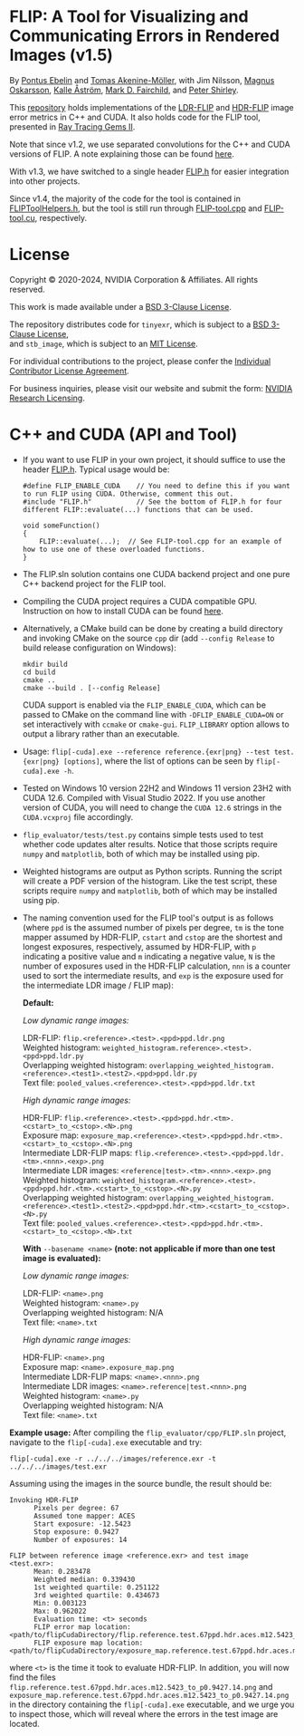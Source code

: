 # FLIP: A Tool for Visualizing and Communicating Errors in Rendered Images (v1.5)

By
[Pontus Ebelin](https://research.nvidia.com/person/pontus-ebelin)
and
[Tomas Akenine-Möller](https://research.nvidia.com/person/tomas-akenine-m%C3%B6ller),
with
Jim Nilsson,
[Magnus Oskarsson](https://www1.maths.lth.se/matematiklth/personal/magnuso/),
[Kalle Åström](https://www.maths.lu.se/staff/kalleastrom/),
[Mark D. Fairchild](https://www.rit.edu/directory/mdfpph-mark-fairchild),
and
[Peter Shirley](https://research.nvidia.com/person/peter-shirley).

This [repository](https://github.com/NVlabs/flip) holds implementations of the [LDR-FLIP](https://research.nvidia.com/publication/2020-07_FLIP)
and [HDR-FLIP](https://research.nvidia.com/publication/2021-05_HDR-FLIP) image error metrics in C++ and CUDA.
It also holds code for the FLIP tool, presented in [Ray Tracing Gems II](https://www.realtimerendering.com/raytracinggems/rtg2/index.html).

Note that since v1.2, we use separated convolutions for the C++ and CUDA versions of FLIP. A note explaining those
can be found [here](https://github.com/NVlabs/flip/blob/main/misc/separatedConvolutions.pdf).

With v1.3, we have switched to a single header [FLIP.h](FLIP.h) for easier integration into other projects.

Since v1.4, the majority of the code for the tool is contained in [FLIPToolHelpers.h](FLIPToolHelpers.h), but the tool is still run through [FLIP-tool.cpp](FLIP-tool.cpp) and [FLIP-tool.cu](FLIP-tool.cu), respectively.


# License

Copyright © 2020-2024, NVIDIA Corporation & Affiliates. All rights reserved.

This work is made available under a [BSD 3-Clause License](https://github.com/NVlabs/flip/blob/main/LICENSE).

The repository distributes code for `tinyexr`, which is subject to a [BSD 3-Clause License](https://github.com/NVlabs/flip/blob/main/flip_evaluator/misc/LICENSE-third-party.md#bsd-3-clause-license),<br>
and `stb_image`, which is subject to an [MIT License](https://github.com/NVlabs/flip/blob/main/flip_evaluator/misc/LICENSE-third-party.md#mit-license).

For individual contributions to the project, please confer the [Individual Contributor License Agreement](https://github.com/NVlabs/flip/blob/main/flip_evaluator/misc/CLA.md).

For business inquiries, please visit our website and submit the form: [NVIDIA Research Licensing](https://www.nvidia.com/en-us/research/inquiries/).

# C++ and CUDA (API and Tool)
- If you want to use FLIP in your own project, it should suffice to use the header [FLIP.h](FLIP.h). Typical usage would be:
  ```
  #define FLIP_ENABLE_CUDA    // You need to define this if you want to run FLIP using CUDA. Otherwise, comment this out.
  #include "FLIP.h"           // See the bottom of FLIP.h for four different FLIP::evaluate(...) functions that can be used. 

  void someFunction()
  {
      FLIP::evaluate(...);  // See FLIP-tool.cpp for an example of how to use one of these overloaded functions.
  }  
  ```  
- The FLIP.sln solution contains one CUDA backend project and one pure C++ backend project for the FLIP tool.
- Compiling the CUDA project requires a CUDA compatible GPU. Instruction on how to install CUDA can be found [here](https://docs.nvidia.com/cuda/cuda-installation-guide-microsoft-windows/index.html).
- Alternatively, a CMake build can be done by creating a build directory and invoking CMake on the source `cpp` dir (add `--config Release` to build release configuration on Windows):

  ```
  mkdir build
  cd build
  cmake ..
  cmake --build . [--config Release]
  ```

  CUDA support is enabled via the `FLIP_ENABLE_CUDA`, which can be passed to CMake on the command line with `-DFLIP_ENABLE_CUDA=ON` or set interactively with `ccmake` or `cmake-gui`.
  `FLIP_LIBRARY` option allows to output a library rather than an executable.
- Usage: `flip[-cuda].exe --reference reference.{exr|png} --test test.{exr|png} [options]`, where the list of options can be seen by `flip[-cuda].exe -h`.
- Tested on Windows 10 version 22H2 and Windows 11 version 23H2 with CUDA 12.6. Compiled with Visual Studio 2022. If you use another version of CUDA, you will need to change the `CUDA 12.6` strings in the `CUDA.vcxproj` file accordingly.
- `flip_evaluator/tests/test.py` contains simple tests used to test whether code updates alter results. Notice that those scripts require `numpy` and `matplotlib`, both of which may be installed using pip.
- Weighted histograms are output as Python scripts. Running the script will create a PDF version of the histogram. Like the test script, these scripts require `numpy` and `matplotlib`, both of which may be installed using pip.
- The naming convention used for the FLIP tool's output is as follows (where `ppd` is the assumed number of pixels per degree,
  `tm` is the tone mapper assumed by HDR-FLIP, `cstart` and `cstop` are the shortest and longest exposures, respectively, assumed by HDR-FLIP,
  with `p` indicating a positive value and `m` indicating a negative value,
  `N` is the number of exposures used in the HDR-FLIP calculation, `nnn` is a counter used to sort the intermediate results,
  and `exp` is the exposure used for the intermediate LDR image / FLIP map):

  **Default:**

  *Low dynamic range images:*<br>

    LDR-FLIP: `flip.<reference>.<test>.<ppd>ppd.ldr.png`<br>
    Weighted histogram: `weighted_histogram.reference>.<test>.<ppd>ppd.ldr.py`<br>
    Overlapping weighted histogram: `overlapping_weighted_histogram.<reference>.<test1>.<test2>.<ppd>ppd.ldr.py`<br>
    Text file: `pooled_values.<reference>.<test>.<ppd>ppd.ldr.txt`<br>

  *High dynamic range images:*<br>

    HDR-FLIP: `flip.<reference>.<test>.<ppd>ppd.hdr.<tm>.<cstart>_to_<cstop>.<N>.png`<br>
    Exposure map: `exposure_map.<reference>.<test>.<ppd>ppd.hdr.<tm>.<cstart>_to_<cstop>.<N>.png`<br>
    Intermediate LDR-FLIP maps: `flip.<reference>.<test>.<ppd>ppd.ldr.<tm>.<nnn>.<exp>.png`<br>
    Intermediate LDR images: `<reference|test>.<tm>.<nnn>.<exp>.png`<br>
    Weighted histogram: `weighted_histogram.<reference>.<test>.<ppd>ppd.hdr.<tm>.<cstart>_to_<cstop>.<N>.py`<br>
    Overlapping weighted histogram: `overlapping_weighted_histogram.<reference>.<test1>.<test2>.<ppd>ppd.hdr.<tm>.<cstart>_to_<cstop>.<N>.py`<br>
    Text file: `pooled_values.<reference>.<test>.<ppd>ppd.hdr.<tm>.<cstart>_to_<cstop>.<N>.txt`<br>

  **With** `--basename <name>` **(note: not applicable if more than one test image is evaluated):**

  *Low dynamic range images:*<br>

    LDR-FLIP: `<name>.png`<br>
    Weighted histogram: `<name>.py`<br>
    Overlapping weighted histogram: N/A<br>
    Text file: `<name>.txt`<br>

  *High dynamic range images:*<br>

    HDR-FLIP: `<name>.png`<br>
    Exposure map: `<name>.exposure_map.png`<br>
    Intermediate LDR-FLIP maps: `<name>.<nnn>.png`<br>
    Intermediate LDR images: `<name>.reference|test.<nnn>.png`<br>
    Weighted histogram: `<name>.py`<br>
    Overlapping weighted histogram: N/A<br>
    Text file: `<name>.txt`<br>

 **Example usage:**
After compiling the `flip_evaluator/cpp/FLIP.sln` project, navigate to the `flip[-cuda].exe` executable and try:
  ```
  flip[-cuda].exe -r ../../../images/reference.exr -t ../../../images/test.exr
  ```
Assuming using the images in the source bundle, the result should be:
  ```
Invoking HDR-FLIP
        Pixels per degree: 67
        Assumed tone mapper: ACES
        Start exposure: -12.5423
        Stop exposure: 0.9427
        Number of exposures: 14

FLIP between reference image <reference.exr> and test image <test.exr>:
        Mean: 0.283478
        Weighted median: 0.339430
        1st weighted quartile: 0.251122
        3rd weighted quartile: 0.434673
        Min: 0.003123
        Max: 0.962022
        Evaluation time: <t> seconds
        FLIP error map location: <path/to/flipCudaDirectory/flip.reference.test.67ppd.hdr.aces.m12.5423_to_p0.9427.14.png>
        FLIP exposure map location: <path/to/flipCudaDirectory/exposure_map.reference.test.67ppd.hdr.aces.m12.5423_to_p0.9427.14.png>
  ```
where `<t>` is the time it took to evaluate HDR-FLIP. In addition, you will now find the files `flip.reference.test.67ppd.hdr.aces.m12.5423_to_p0.9427.14.png` and `exposure_map.reference.test.67ppd.hdr.aces.m12.5423_to_p0.9427.14.png`
in the directory containing the `flip[-cuda].exe` executable, and we urge you to inspect those, which will reveal where the errors in the test image are located.
